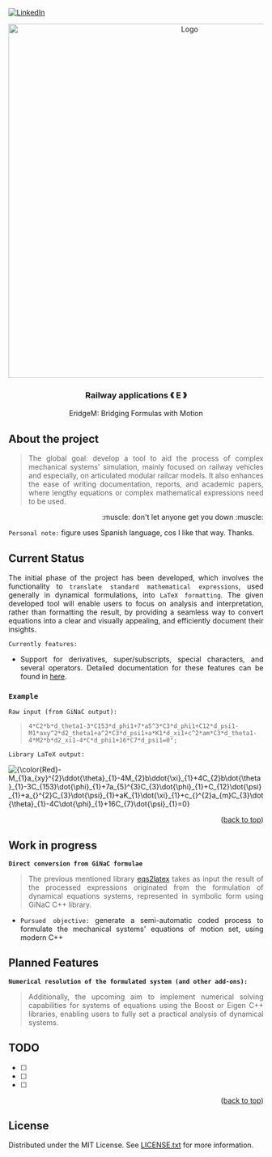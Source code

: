 [![LinkedIn][linkedin-shield]][linkedin-url]

<!-- PROJECT LOGO -->
<div align="center">
  <a align="center">
    <img src="https://github.com/criogenox/E-Symbolic-Railway-Dynamics-Formulation/assets/53323058/4b126ff6-1d93-40ec-911c-9ffca3eb7abb.png" alt="Logo" width="700">
  </a>
  <h3 align="center">Railway applications &#x300A; E &#x300B;</h3>
  <p align="center">
    EridgeM: Bridging Formulas with Motion
  </p>
</div>

## About the project

<div align="justify">
  <p>
  
> The global goal: develop a tool to aid the process of complex mechanical systems' simulation, mainly focused on railway vehicles and especially, on articulated modular railcar models. It also enhances the ease of writing documentation, reports, and academic papers, where lengthy equations or complex mathematical expressions need to be used.
   </p>
       <p align="right">
    :muscle: don't let anyone get you down :muscle:
  </p> 

`Personal note:` figure uses Spanish language, cos I like that way. Thanks.
   <div>

## Current Status

<div align="justify">
  <p>

The initial phase of the project has been developed, which involves the functionality to `translate standard mathematical expressions`, used generally in dynamical formulations, into `LaTeX formatting`. The given developed tool will enable users to focus on analysis and interpretation, rather than formatting the result, by providing a seamless way to convert equations into a clear and visually appealing, and efficiently document their insights. 

`Currently features:`

- Support for derivatives, super/subscripts, special characters, and several operators. Detailed documentation for these features can be found in [here][eqsreadme-url].
   </p>
   <div>

### `Example`

`Raw input (from GiNaC output):`

> `4*C2*b*d_theta1-3*C153*d_phi1+7*a5^3*C3*d_phi1+C12*d_psi1-M1*axy^2*d2_theta1+a^2*C3*d_psi1+a*K1*d_xi1+c^2*am*C3*d_theta1-4*M2*b*d2_xi1-4*C*d_phi1+16*C7*d_psi1=0";`

`Library LaTeX output:`

<div>
<img src="https://latex.codecogs.com/svg.image?\inline&space;\LARGE&space;{\color{Red}-M_{1}a_{xy}^{2}\ddot{\theta}_{1}-4M_{2}b\ddot{\xi}_{1}&plus;4C_{2}b\dot{\theta}_{1}-3C_{153}\dot{\phi}_{1}&plus;7a_{5}^{3}C_{3}\dot{\phi}_{1}&plus;C_{12}\dot{\psi}_{1}&plus;a_{}^{2}C_{3}\dot{\psi}_{1}&plus;aK_{1}\dot{\xi}_{1}&plus;c_{}^{2}a_{m}C_{3}\dot{\theta}_{1}-4C\dot{\phi}_{1}&plus;16C_{7}\dot{\psi}_{1}=0}" title="{\color{Red}-M_{1}a_{xy}^{2}\ddot{\theta}_{1}-4M_{2}b\ddot{\xi}_{1}+4C_{2}b\dot{\theta}_{1}-3C_{153}\dot{\phi}_{1}+7a_{5}^{3}C_{3}\dot{\phi}_{1}+C_{12}\dot{\psi}_{1}+a_{}^{2}C_{3}\dot{\psi}_{1}+aK_{1}\dot{\xi}_{1}+c_{}^{2}a_{m}C_{3}\dot{\theta}_{1}-4C\dot{\phi}_{1}+16C_{7}\dot{\psi}_{1}=0}" />
</div>

<p align="right">(<a href="#top">back to top</a>)</p>

## Work in progress

<div align="justify">
  <p>
    
**`Direct conversion from GiNaC formulae`**
 
> The previous mentioned library [eqs2latex][eqssrc-url] takes as input the result of the processed expressions originated from the formulation of dynamical equations systems, represented in symbolic form using GiNaC C++ library.

- `Pursued objective:` generate a semi-automatic coded process to formulate the mechanical systems' equations of motion set, using modern C++
  
   </p>
   <div>

## Planned Features

<div align="justify">
  <p>
    
**`Numerical resolution of the formulated system (and other add-ons):`**
   
> Additionally, the upcoming aim to implement numerical solving capabilities for systems of equations using the Boost or Eigen C++ libraries, enabling users to fully set a practical analysis  of dynamical systems.
   </p>
   <div>

<!-- ROADMAP -->
## TODO

- [ ] 
- [ ] 
- [ ] 

<p align="right">(<a href="#top">back to top</a>)</p>

<!-- LICENSE -->
## License

Distributed under the MIT License. See [LICENSE.txt][license-url] for more information.

<!-- MARKDOWN LINKS & IMAGES -->
[linkedin-shield]: https://user-images.githubusercontent.com/53323058/230575198-fa1acbf4-8f82-4d8e-b245-3979276bc240.png
[linkedin-url]: https://www.linkedin.com/in/criogenox/
[eqsreadme-url]: https://github.com/criogenox/E-Symbolic-Railway-Dynamics-Formulation/tree/master/eqs2latex
[eqssrc-url]: https://github.com/criogenox/E-Symbolic-Railway-Dynamics-Formulation/tree/master/eqs2latex/src
[license-url]: https://github.com/criogenox/E-Symbolic-Railway-Dynamics-Formulation/tree/master?tab=MIT-1-ov-file
